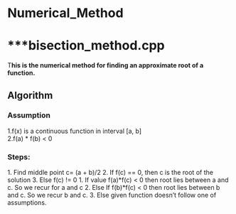 # Numerical_Method<br>
<h1>***bisection_method.cpp</h1>
<p>T<b>his is the numerical method for finding an approximate root of a function.</b></p>
<h2>Algorithm</h2>
<h3>Assumption</h3>
1.f(x) is a continuous function in interval [a, b]<br>
2.f(a) * f(b) < 0<br>
<h3>Steps:</h3>
1. Find middle point c= (a + b)/2
2. If f(c) == 0, then c is the root of the solution
3. Else f(c) != 0
       1. If value f(a)*f(c) < 0 then root lies between a and c. So we recur for a and c
       2. Else If f(b)*f(c) < 0 then root lies between b and c. So we recur b and c.
       3. Else given function doesn’t follow one of assumptions.
